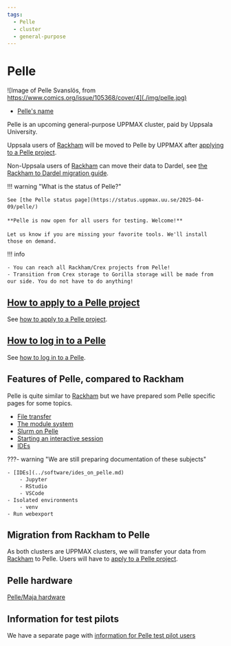 ```yaml
---
tags:
  - Pelle
  - cluster
  - general-purpose
---
```


# Pelle

![Image of Pelle Svanslös, from https://www.comics.org/issue/105368/cover/4](./img/pelle.jpg)

- [Pelle's name](pelles_name.md)

Pelle is an upcoming general-purpose UPPMAX cluster,
paid by Uppsala University.

Uppsala users of [Rackham](rackham.md) will be moved to Pelle
by UPPMAX after [applying to a Pelle project](../getting_started/project_apply_pelle.md).

Non-Uppsala users of [Rackham](rackham.md) can move their data to
Dardel, see [the Rackham to Dardel migration guide](../cluster_guides/dardel_migration.md).

!!! warning "What is the status of Pelle?"

    See [the Pelle status page](https://status.uppmax.uu.se/2025-04-09/pelle/)

    **Pelle is now open for all users for testing. Welcome!**

    Let us know if you are missing your favorite tools. We'll install those on demand.

!!! info

    - You can reach all Rackham/Crex projects from Pelle!
    - Transition from Crex storage to Gorilla storage will be made from our side. You do not have to do anything!
    
## [How to apply to a Pelle project](../getting_started/project_apply_pelle.md)

See [how to apply to a Pelle project](../getting_started/project_apply_pelle.md).

## [How to log in to a Pelle](../getting_started/login_pelle.md)

See [how to log in to a Pelle](../getting_started/login_pelle.md).

## Features of Pelle, compared to Rackham

Pelle is quite similar to [Rackham](rackham.md) but we have prepared som Pelle specific pages for some topics.


- [File transfer](transfer_pelle.md)
- [The module system](pelle_modules.md)
- [Slurm on Pelle](slurm_on_pelle.md)
- [Starting an interactive session](start_interactive_session_on_pelle.md)
- [IDEs](../software/ides_on_pelle.md)


???- warning "We are still preparing documentation of these subjects"

    - [IDEs](../software/ides_on_pelle.md)
        - Jupyter
        - RStudio
        - VSCode
    - Isolated environments
        - venv
    - Run webexport


## Migration from Rackham to Pelle

As both clusters are UPPMAX clusters,
we will transfer your data from [Rackham](rackham.md)
to Pelle. Users will have to [apply to a Pelle project](../getting_started/project_apply_pelle.md).

## Pelle hardware

[Pelle/Maja hardware](../hardware/clusters/pelle.md)

## Information for test pilots

We have a separate page with [information for Pelle test pilot users](./pelle_test.md)
